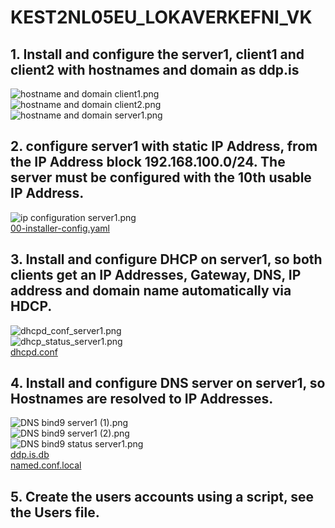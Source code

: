 # KEST2NL05EU_LOKAVERKEFNI_VK

## 1. Install and configure the server1, client1 and client2 with hostnames and domain as ddp.is
![hostname and domain client1.png](https://github.com/valdaska21/KEST2NL05EU_LOKAVERKEFNI_VK/blob/main/1.%20Install%20and%20configure%20the%20server1%2C%20client1%20and%20client2%20with%20hostnames%20and%20domain%20as%20ddp.is/hostname%20client1.png)  
![hostname and domain client2.png](https://github.com/valdaska21/KEST2NL05EU_LOKAVERKEFNI_VK/blob/main/1.%20Install%20and%20configure%20the%20server1%2C%20client1%20and%20client2%20with%20hostnames%20and%20domain%20as%20ddp.is/hostname%20client2.png)  
![hostname and domain server1.png](https://github.com/valdaska21/KEST2NL05EU_LOKAVERKEFNI_VK/blob/main/1.%20Install%20and%20configure%20the%20server1%2C%20client1%20and%20client2%20with%20hostnames%20and%20domain%20as%20ddp.is/hostname%20server1.png)  

## 2. configure server1 with static IP Address, from the IP Address block 192.168.100.0/24. The server must be configured with the 10th usable IP Address.
![ip configuration server1.png](https://github.com/valdaska21/KEST2NL05EU_LOKAVERKEFNI_VK/blob/main/2.%20configure%20server1%20with%20static%20IP%20Address%2C%20from%20the%20IP%20Address%20block%20192.168.100.0/24.%20The%20%20server%20must%20be%20configured%20with%20the%2010th%20usable%20IP%20Address./ip%20configurations%20server1.png)  
[00-installer-config.yaml](https://github.com/valdaska21/KEST2NL05EU_LOKAVERKEFNI_VK/blob/main/2.%20configure%20server1%20with%20static%20IP%20Address%2C%20from%20the%20IP%20Address%20block%20192.168.100.0/24.%20The%20%20server%20must%20be%20configured%20with%20the%2010th%20usable%20IP%20Address./00-installer-config.yaml)  

## 3. Install and configure DHCP on server1, so both clients get an IP Addresses, Gateway, DNS, IP address and domain name automatically via HDCP.
![dhcpd_conf_server1.png](https://github.com/valdaska21/KEST2NL05EU_LOKAVERKEFNI_VK/blob/main/3.%20Install%20and%20configure%20DHCP%20on%20server1%2C%20so%20both%20clients%20get%20an%20IP%20Addresses%2C%20Gateway%2C%20DNS%20%20IP%20address%20and%20domain%20name%20automatically%20via%20HDCP./dhcpd_conf_server1.png)  
![dhcp_status_server1.png](https://github.com/valdaska21/KEST2NL05EU_LOKAVERKEFNI_VK/blob/main/3.%20Install%20and%20configure%20DHCP%20on%20server1%2C%20so%20both%20clients%20get%20an%20IP%20Addresses%2C%20Gateway%2C%20DNS%20%20IP%20address%20and%20domain%20name%20automatically%20via%20HDCP./dhcpd_status_server1.png)  
[dhcpd.conf](https://github.com/valdaska21/KEST2NL05EU_LOKAVERKEFNI_VK/blob/main/3.%20Install%20and%20configure%20DHCP%20on%20server1%2C%20so%20both%20clients%20get%20an%20IP%20Addresses%2C%20Gateway%2C%20DNS%20%20IP%20address%20and%20domain%20name%20automatically%20via%20HDCP./dhcpd.conf)  

## 4. Install and configure DNS server on server1, so Hostnames are resolved to IP Addresses.
![DNS bind9 server1 (1).png](https://github.com/valdaska21/KEST2NL05EU_LOKAVERKEFNI_VK/blob/main/4.%20Install%20and%20configure%20DNS%20server%20on%20server1%2C%20so%20Hostnames%20are%20resolved%20to%20IP%20Addresses./DNS%20bind9%20server1%20(1).png)  
![DNS bind9 server1 (2).png](https://github.com/valdaska21/KEST2NL05EU_LOKAVERKEFNI_VK/blob/main/4.%20Install%20and%20configure%20DNS%20server%20on%20server1%2C%20so%20Hostnames%20are%20resolved%20to%20IP%20Addresses./DNS%20bind9%20server1%20(2).png)  
![DNS bind9 status server1.png](https://github.com/valdaska21/KEST2NL05EU_LOKAVERKEFNI_VK/blob/main/4.%20Install%20and%20configure%20DNS%20server%20on%20server1%2C%20so%20Hostnames%20are%20resolved%20to%20IP%20Addresses./DNS%20bind9%20status%20server1.png)  
[ddp.is.db](https://github.com/valdaska21/KEST2NL05EU_LOKAVERKEFNI_VK/blob/main/4.%20Install%20and%20configure%20DNS%20server%20on%20server1%2C%20so%20Hostnames%20are%20resolved%20to%20IP%20Addresses./ddp.is.db)  
[named.conf.local](https://github.com/valdaska21/KEST2NL05EU_LOKAVERKEFNI_VK/blob/main/4.%20Install%20and%20configure%20DNS%20server%20on%20server1%2C%20so%20Hostnames%20are%20resolved%20to%20IP%20Addresses./named.conf.local)  

## 5. Create the users accounts using a script, see the Users file.
